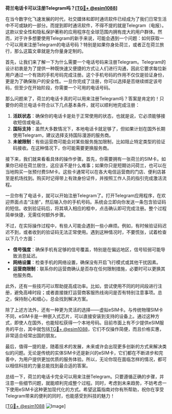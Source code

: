 **荷兰电话卡可以注册Telegram吗？[[TG💪+ @esim1088](https://t.me/s/esim1088)]**

在当今数字化飞速发展的时代，社交媒体和即时通讯软件已经成为了我们日常生活中不可或缺的一部分。而提到即时通讯软件，不得不提的就是Telegram（电报）。这款以安全性和隐私保护著称的应用程序在全球范围内拥有庞大的用户群体。然而，对于许多想要使用Telegram的新手来说，可能会遇到一个问题：如何获取一个可以用来注册Telegram的电话号码？特别是如果你身处荷兰，或者正在荷兰旅行，那么这篇文章就是为你量身定制的。

首先，让我们来了解一下为什么需要一个电话号码来注册Telegram。Telegram的设计初衷是为了提供一种既快速又便捷的方式让人们进行沟通，因此它要求每位新用户通过一个有效的手机号码完成注册。这个手机号码的作用不仅仅是验证身份，更是为了确保账户的安全性。一旦你完成了注册，你可以选择是否继续绑定该号码，但至少在开始阶段，你需要一个可用的电话号码。

那么问题来了，荷兰的电话卡真的可以用来注册Telegram吗？答案是肯定的！只要你的荷兰电话卡符合以下几点基本条件，就可以顺利地完成注册：

1. **活跃状态**：确保你的电话卡是处于正常使用的状态，也就是说，它必须能够接收短信或电话。
2. **国际支持**：虽然大多数情况下，本地电话卡就足够了，但如果计划在国外长期使用Telegram，建议选择支持国际漫游的服务商。
3. **未被限制**：有些运营商可能会对某些服务施加限制，比如阻止特定类型的验证码接收。在这种情况下，你可能需要更换服务商。

接下来，我们就来看看具体的操作步骤。首先，你需要拥有一张荷兰的SIM卡。如果你已经在荷兰居住，这应该不是什么难事；如果你只是短期访问荷兰，也可以在当地购买一张预付费SIM卡。这些卡通常可以在各大电信运营商的门店、便利店甚至是机场找到。购买时记得带上有效身份证件，并按照工作人员的指引完成激活流程。

一旦你有了电话卡，就可以开始注册Telegram了。打开Telegram应用程序，在欢迎界面点击“注册”，然后输入你的手机号码。系统会立即向你发送一条包含验证码的短信。收到验证码后，将其填入相应的框中，点击确认即可完成注册。整个过程简单快捷，无需任何额外步骤。

不过，在实际操作过程中，有些人可能会遇到一些小麻烦。例如，有时候验证码迟迟不到，或者收到的验证码无法正常使用。遇到这种情况时，不要慌张，试着检查以下几个方面：

- **信号强度**：确保手机有足够的信号覆盖，特别是在偏远地区，信号较弱可能导致消息延迟。
- **网络设置**：检查手机的网络设置，确保没有开启飞行模式或其他干扰因素。
- **运营商限制**：联系你的运营商确认是否存在任何限制措施，必要时可以更换其他服务商。

此外，还有一些技巧可以帮助提高成功率。比如，尝试使用不同的时间段进行注册，避免高峰时段；或者直接拨打运营商客服热线询问是否有特别注意事项。总之，保持耐心和细心，总会找到解决方案。

除了上述方法外，还有一种更为灵活的选择——虚拟eSIM卡。与传统物理SIM卡不同，eSIM卡是一种嵌入式芯片，可以直接安装到支持的设备上。通过这种方式，即使人在国外，也能轻松获得一个本地号码。目前市面上有不少提供eSIM服务的平台，其中就包括[TG💪+ @esim1088](https://t.me/s/esim1088)，它们不仅操作简便，而且价格实惠，非常适合经常出国的朋友。

最后，值得一提的是，随着技术的发展，未来或许会出现更多创新的方式来解决类似的问题。无论是传统的实体SIM卡还是新兴的eSIM卡，它们都在不断进步和完善中，为用户提供更加优质的服务体验。所以，无论你现在面临怎样的情况，都可以相信科技的力量总能找到最合适的答案。

总结一下，荷兰的电话卡完全可以用来注册Telegram。只要遵循正确的步骤，并注意一些细节问题，就能顺利完成整个过程。同时，考虑到未来趋势，不妨考虑一下使用eSIM卡这种更加现代化的方式。希望这篇指南对你有所帮助，祝你在享受Telegram带来的便利的同时，也能感受到科技的魅力！

[[TG💪+ @esim1088](https://t.me/s/esim1088) ![Image](https://i.postimg.cc/4NQfJmqS/Snipaste-2025-05-13-00-14-12.png)]